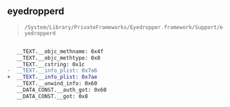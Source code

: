 ## eyedropperd

> `/System/Library/PrivateFrameworks/Eyedropper.framework/Support/eyedropperd`

```diff

   __TEXT.__objc_methname: 0x4f
   __TEXT.__objc_methtype: 0x8
   __TEXT.__cstring: 0x1c
-  __TEXT.__info_plist: 0x7a6
+  __TEXT.__info_plist: 0x7ae
   __TEXT.__unwind_info: 0x60
   __DATA_CONST.__auth_got: 0x60
   __DATA_CONST.__got: 0x8

```
